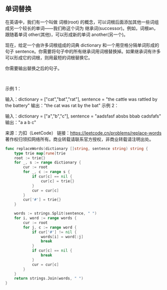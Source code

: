 ##  单词替换

在英语中，我们有一个叫做 词根(root) 的概念，可以词根后面添加其他一些词组成另一个较长的单词——我们称这个词为 继承词(successor)。例如，词根an，跟随着单词 other(其他)，可以形成新的单词 another(另一个)。

现在，给定一个由许多词根组成的词典 dictionary 和一个用空格分隔单词形成的句子 sentence。你需要将句子中的所有继承词用词根替换掉。如果继承词有许多可以形成它的词根，则用最短的词根替换它。

你需要输出替换之后的句子。

 

示例 1：

输入：dictionary = ["cat","bat","rat"], sentence = "the cattle was rattled by the battery"
输出："the cat was rat by the bat"
示例 2：

输入：dictionary = ["a","b","c"], sentence = "aadsfasf absbs bbab cadsfafs"
输出："a a b c"

来源：力扣（LeetCode）
链接：https://leetcode.cn/problems/replace-words
著作权归领扣网络所有。商业转载请联系官方授权，非商业转载请注明出处。
```go
func replaceWords(dictionary []string, sentence string) string {
    type trie map[rune]trie
    root := trie{}
    for _, s := range dictionary {
        cur := root
        for _, c := range s {
            if cur[c] == nil {
                cur[c] = trie{}
            }
            cur = cur[c]
        }
        cur['#'] = trie{}
    }

    words := strings.Split(sentence, " ")
    for i, word := range words {
        cur := root
        for j, c := range word {
            if cur['#'] != nil {
                words[i] = word[:j]
                break
            }
            if cur[c] == nil {
                break
            }
            cur = cur[c]
        }
    }
    return strings.Join(words, " ")
}

```
